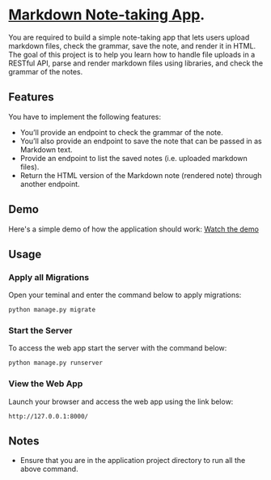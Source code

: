 # [Markdown Note-taking App](https://roadmap.sh/projects/markdown-note-taking-app).
You are required to build a simple note-taking app that lets users upload markdown files, check the grammar, save the note, and render it in HTML. The goal of this project is to help you learn how to handle file uploads in a RESTful API, parse and render markdown files using libraries, and check the grammar of the notes.


## Features
You have to implement the following features:
- You’ll provide an endpoint to check the grammar of the note.
- You’ll also provide an endpoint to save the note that can be passed in as Markdown text.
- Provide an endpoint to list the saved notes (i.e. uploaded markdown files).
- Return the HTML version of the Markdown note (rendered note) through another endpoint.


## Demo
Here's a simple demo of how the application should work:
[Watch the demo](https://youtu.be/2wgb0G9moRE)


## Usage
### Apply all Migrations
Open your teminal and enter the command below to apply migrations:
```bash
python manage.py migrate
```

### Start the Server
To access the web app start the server with the command below:
```bash
python manage.py runserver
```

### View the Web App
Launch your browser and access the web app using the link below:
```
http://127.0.0.1:8000/
```


## Notes
- Ensure that you are in the application project directory to run all the above command.
